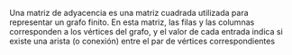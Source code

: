 Una matriz de adyacencia es una matriz cuadrada utilizada para representar un grafo finito. En esta matriz, las filas y las columnas corresponden a los vértices del grafo, y el valor de cada entrada indica si existe una arista (o conexión) entre el par de vértices correspondientes